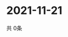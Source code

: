 # 2021-11-21
  共 0条

  <!-- BEGIN -->
  <!-- 最后更新时间Sun Nov 21 2021 08:04:10 GMT+0000 (Coordinated Universal Time) -->
  
  <!-- END -->
  
  